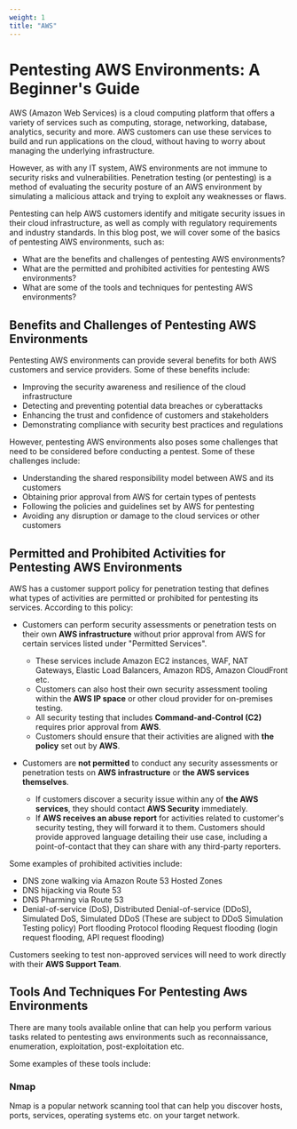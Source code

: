 ```yaml
---
weight: 1
title: "AWS"
---
```


# Pentesting AWS Environments: A Beginner's Guide

AWS (Amazon Web Services) is a cloud computing platform that offers a variety of services such as computing, storage, networking, database, analytics, security and more. AWS customers can use these services to build and run applications on the cloud, without having to worry about managing the underlying infrastructure.

However, as with any IT system, AWS environments are not immune to security risks and vulnerabilities. Penetration testing (or pentesting) is a method of evaluating the security posture of an AWS environment by simulating a malicious attack and trying to exploit any weaknesses or flaws.

Pentesting can help AWS customers identify and mitigate security issues in their cloud infrastructure, as well as comply with regulatory requirements and industry standards. In this blog post, we will cover some of the basics of pentesting AWS environments, such as:

- What are the benefits and challenges of pentesting AWS environments?
- What are the permitted and prohibited activities for pentesting AWS environments?
- What are some of the tools and techniques for pentesting AWS environments?

## Benefits and Challenges of Pentesting AWS Environments

Pentesting AWS environments can provide several benefits for both AWS customers and service providers. Some of these benefits include:

- Improving the security awareness and resilience of the cloud infrastructure
- Detecting and preventing potential data breaches or cyberattacks
- Enhancing the trust and confidence of customers and stakeholders
- Demonstrating compliance with security best practices and regulations

However, pentesting AWS environments also poses some challenges that need to be considered before conducting a pentest. Some of these challenges include:

- Understanding the shared responsibility model between AWS and its customers
- Obtaining prior approval from AWS for certain types of pentests
- Following the policies and guidelines set by AWS for pentesting
- Avoiding any disruption or damage to the cloud services or other customers

## Permitted and Prohibited Activities for Pentesting AWS Environments

AWS has a customer support policy for penetration testing that defines what types of activities are permitted or prohibited for pentesting its services. According to this policy:

- Customers can perform security assessments or penetration tests on their own **AWS infrastructure** without prior approval from AWS for certain services listed under "Permitted Services".
  - These services include Amazon EC2 instances, WAF, NAT Gateways, Elastic Load Balancers, Amazon RDS, Amazon CloudFront etc.
  - Customers can also host their own security assessment tooling within the **AWS IP space** or other cloud provider for on-premises testing.
  - All security testing that includes **Command-and-Control (C2)** requires prior approval from **AWS**.
  - Customers should ensure that their activities are aligned with **the policy** set out by **AWS**.
  
- Customers are **not permitted** to conduct any security assessments or penetration tests on **AWS infrastructure** or **the AWS services themselves**.
  - If customers discover a security issue within any of **the AWS services**, they should contact **AWS Security** immediately.
  - If **AWS receives an abuse report** for activities related to customer's security testing,
    they will forward it to them. Customers should provide approved language detailing their use case,
    including a point-of-contact that they can share with any third-party reporters.

Some examples of prohibited activities include:

- DNS zone walking via Amazon Route 53 Hosted Zones
- DNS hijacking via Route 53
- DNS Pharming via Route 53
- Denial-of-service (DoS), Distributed Denial-of-service (DDoS), Simulated DoS,
Simulated DDoS (These are subject to DDoS Simulation Testing policy)
Port flooding Protocol flooding Request flooding (login request flooding,
API request flooding)

Customers seeking to test non-approved services will need to work directly with their **AWS Support Team**.

## Tools And Techniques For Pentesting Aws Environments

There are many tools available online that can help you perform various tasks related to pentesting aws environments such as reconnaissance,
enumeration,
exploitation,
post-exploitation etc.

Some examples of these tools include:

### Nmap

Nmap is a popular network scanning tool that can help you discover hosts,
ports,
services,
operating systems etc.
on your target network.
